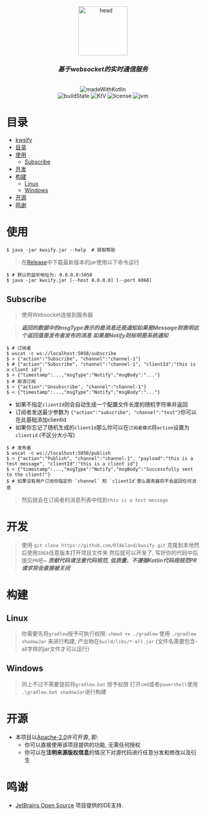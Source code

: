 <div align="center">
  <img src="https://rtakland.github.io/Static/static/kwsify.png" alt="head" width="128">
  <br>
  <h3><em>基于websocket的实时通信服务</em></h3>
  <br>
  <img src="https://rtakland.github.io/Static/static/kotlin/made-with-kotlin.svg" alt="madeWithKotlin">
  <br>
  <img src="https://img.shields.io/github/actions/workflow/status/RTAkland/kwsify/main.yml" alt="buildState">
  <img src="https://img.shields.io/badge/Kotlin-v1.8.22-pink?logo=Kotlin" alt="KtV">
  <img src="https://img.shields.io/badge/LICENSE-Apache20-green?logo=apache" alt="license">
  <img src="https://img.shields.io/badge/JVM-1.8+-red?logo=Openjdk&link=https://a.com" alt="jvm">

</div>


# 目录


<!-- TOC -->
* [kwsify](#kwsify)
* [目录](#目录)
* [使用](#使用)
  * [Subscribe](#subscribe)
* [开发](#开发)
* [构建](#构建)
  * [Linux](#linux)
  * [Windows](#windows)
* [开源](#开源)
* [鸣谢](#鸣谢)
<!-- TOC -->

# 使用

```shell
$ java -jar kwsify.jar --help  # 获取帮助
```

> 在[Release](https://github.com/RTAkland/kwsify/releases/latest/)中下载最新版本的jar使用以下命令运行

```shell
$ # 默认的监听地址为: 0.0.0.0:5050
$ java -jar kwsify.jar [--host 0.0.0.0] [--port 6060]
```

## Subscribe

> 使用Websocket连接到服务器

> ***返回的数据中的msgType表示的是消息还是通知如果是Message则表明这个返回值是发布者发布的消息***
> ***如果是Notify则标明是系统通知***

```shell
$ # 订阅者
$ wscat -c ws://localhost:5050/subscribe
$ > {"action":"Subscribe", "channel":"channel-1"}
$ # {"action":"Subscribe", "channel":"channel-1", "clientId":"this is a client id"}
$ < {"timestamp":...,"msgType":"Notify","msgBody":"..."}
$ # 取消订阅
$ > {"action":"Unsubscribe", "channel":"channel-1"}
$ < {"timestamp":...,"msgType":"Notify","msgBody":"..."}
```

* 如果不指定`clientId`则会自动生成一个配置文件长度的随机字符串并返回
* 订阅者发送最少参数为 `{"action":"subscribe", "channel":"test"}`你可以在此基础添加clientId
* 如果你忘记了随机生成的`clientId`那么你可以在`订阅者模式`将`action`设置为 `clientid` (不区分大小写)

```shell
$ # 发布者
$ wscat -c ws://localhost:5050/publish
$ > {"action":"Publish", "channel":"channel-1", "payload":"this is a test message", "clientId":"this is a client id"}
$ < {"timestamp":...,"msgType":"Notify","msgBody":"Successfully sent to the client!"}
$ # 如果没有用户订阅你指定的 `channel` 和 `clientId`那么服务器将不会返回任何消息
```

> 然后就会在订阅者的消息列表中找到`this is a test message`

# 开发

> 使用 `git clone https://github.com/RTAkland/kwsify.git` 克隆到本地然后使用`IDEA`任意版本打开项目文件夹
> 然后就可以开发了, 写好你的代码中后提交`PR`吧~
> ***贡献代码请注意代码规范, 低质量、不遵循Kotlin代码规规范PR请求将会直接被关闭***

# 构建

## Linux

> 你需要先将`gradlew`授予可执行权限: `chmod +x ./gradlew`
> 使用 `./gradlew shadowJar` 来进行构建, 产出物在`build/libs/*-all.jar` (文件名需要包含-all字样的jar文件才可以运行)

## Windows

> 同上不过不需要提前将`gradlew.bat` 授予权限
> 打开`cmd`或者`powershell`使用 `.\gradlew.bat shadowJar`进行构建

# 开源

- 本项目以[Apache-2.0](./LICENSE)许可开源, 即:
    - 你可以直接使用该项目提供的功能, 无需任何授权
    - 你可以在**注明来源版权信息**的情况下对源代码进行任意分发和修改以及衍生

# 鸣谢

* [JetBrains Open Source](https://www.jetbrains.com/opensource/) 项目提供的IDE支持.

